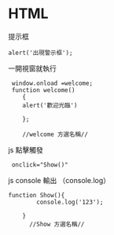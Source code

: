 # HTML
提示框
```
alert('出現警示框');
```
一開視窗就執行
```
 window.onload =welcome;
 function welcome() 
    {
    alert('歡迎光臨')

    };
    
    //welcome 方選名稱//
```
js 點擊觸發
```
 onclick="Show()"
```
js console 輸出 （console.log）
```
function Show(){
		console.log('123');
  
	}
	  //Show 方選名稱// 
```
